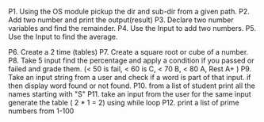 P1. Using the OS module pickup the dir and sub-dir from a given path.
P2. Add two number and print the output(result)
P3. Declare two number variables and find the remainder.
P4. Use the Input to add two numbers.
P5. Use the Input to find the average.

P6. Create a 2 time (tables)
P7. Create a square root or cube of a number.
P8. Take 5 input find the percentage and apply a condition if you passed or failed and grade them. (< 50 is fail, < 60 is C, < 70 B, < 80 A, Rest A+ )
P9. Take an input string from a user and check if a word is part of that input. if then display word found or not found.
P10. from a list of student print all the names starting with "S"
P11. take an input from the user for the same input generate the table ( 2 \* 1 = 2) using while loop
P12. print a list of prime numbers from 1-100
